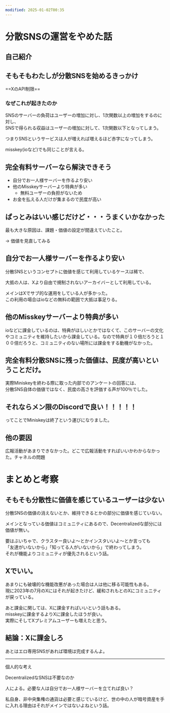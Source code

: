 ```yaml
---
modified: 2025-01-02T00:35
---
```

  

  

# 分散SNSの運営をやめた話

## 自己紹介

  

## そもそもわたしが分散SNSを始めるきっかけ

==XのAPI制限==

### なぜこれが起きたのか

SNSのサーバーの負荷はユーザーの増加に対し、1次関数以上の増加をするのに対し、  
SNSで得られる収益はユーザーの増加に対して、1次関数以下となってしまう。  

  

つまりSNSというサービスは人が増えれば増えるほど赤字になってしまう。

misskey(ioなど)でも同じことが言える。

  

## 完全有料サーバーなら解決できそう

- 自分でお一人様サーバーを作るより安い
- 他のMisskeyサーバーより特典が多い
    - 無料ユーザーの負担がないため
- お金を払える人だけが集まるので民度が高い

  

## ぱっとみはいい感じだけど・・・うまくいかなかった

最も大きな原因は、課題・価値の設定が間違えていたこと。

→ 価値を見直してみる

  

## 自分でお一人様サーバーを作るより安い

分散SNSというコンセプトに価値を感じて利用しているケースは稀で、

大抵の人は、Xより自由で規制されないアーカイバーとして利用している。

メインはXでサブ的な運用をしている人が多かった。  
この利用の場合はioなどの無料の範囲で大抵は事足りる。  

## 他のMisskeyサーバーより特典が多い

ioなどに課金しているのは、特典がほしいとかではなくて、このサーバーの文化やコミュニティを維持したいから課金している。なので特典が１０倍だろうと１００倍だろうと、コミュニティのない場所には課金をする動機がなかった。

## 完全有料分散SNSに残った価値は、民度が高いということだけ。

実際Miniskeyを終わる際に取った内部でのアンケートの回答には、  
分散SNS自体の価値ではなく、民度の高さを評価する声が100％でした。  

## それならメン限のDiscordで良い！！！！！

ってことでMiniskeyは終了という運びになりました。

## 他の要因

広報活動があまりできなかった。どこで広報活動をすればいいかわからなかった。チャネルの問題

  

# まとめと考察

## そもそも分散性に価値を感じているユーザーは少ない

分散SNSの価値の消えないとか、維持できるとかの部分に価値を感じていない。

メインとなっている価値はコミュニティにあるので、Decentralizedな部分には価値が無い。

要はぶいちゃで、クラスター良いよ～とかインスタいいよ～とか言っても  
「友達がいないから」「知ってる人がいないから」で終わってしまう。  
それが機能よりコミュニティが優先されるという話。  

## Xでいい。

あまりにも破壊的な機能改悪があった場合は人は他に移る可能性もある。  
現に2023年の7月のXにはそれが起きたけど、緩和されもとのXにコミュニティが戻っている。  

あと課金に関しては、Xに課金すればいいという話もある。  
misskeyに課金するよりXに課金したほうが良い。  
実際にそしてXプレミアムユーザーも増えたと思う。  

  

## 結論：Xに課金しろ

あとはエロ専用SNSがあれば環境は完成するんよ。

  

---

  

  

  

  

  

  

個人的な考え

DecentralizedなSNSは不要なのか

人による。必要な人は自分でお一人様サーバーを立てれば良い？

私自身、非中央集権の通貨は必要と感じているけど、世の中の人が暗号資産を手に入れる理由はそれがメインではないよねという話。